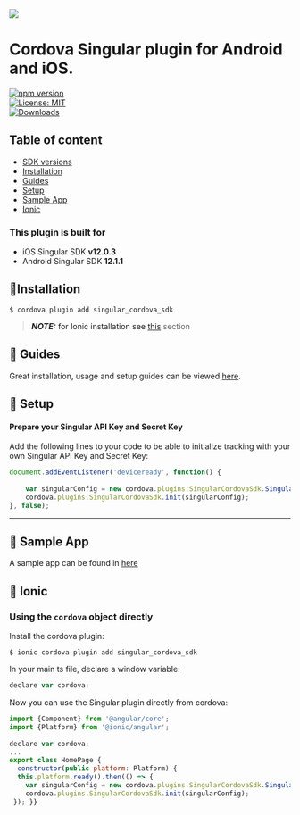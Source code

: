 
  
<img src="https://www.singular.net/wp-content/uploads/2022/02/singular_15012020.png">  
  
# Cordova Singular plugin for Android and iOS.   
[![npm version](https://badge.fury.io/js/singular_cordova_sdk.svg)](https://badge.fury.io/js/https://www.npmjs.com/package/singular_cordova_sdk)  
[![License: MIT](https://img.shields.io/badge/License-MIT-blue.svg)](https://opensource.org/licenses/MIT)   
[![Downloads](https://img.shields.io/npm/dm/singular_cordova_sdk.svg)](https://www.npmjs.com/package/singular_cordova_sdk)  



  
## Table of content  
  
- [SDK versions](#plugin-build-for)  
- [Installation](#installation)  
- [Guides](#guides)  
- [Setup](#setup)  
- [Sample App](#sample-app)    
- [Ionic](#ionic)  
  
  
### <a id="plugin-build-for"> This plugin is built for  
  
- iOS Singular SDK **v12.0.3**  
- Android Singular SDK **12.1.1**  
  

  
  
## <a id="installation">📲Installation  
  
```  
$ cordova plugin add singular_cordova_sdk  
```  

  
> **_NOTE:_** for Ionic installation see [this](#ionic) section  

  
## <a id="guides"> 📖 Guides  
  
Great installation, usage and setup guides can be viewed [here](https://support.singular.net/hc/en-us/articles/8586543222683).  


  
  
## <a id="setup"> 🚀 Setup  
  
####  Prepare your Singular API Key and Secret Key
  
  
Add the following lines to your code to be able to initialize tracking with your own Singular API Key and Secret Key:  
  
  
```javascript  
document.addEventListener('deviceready', function() {  
  
    var singularConfig = new cordova.plugins.SingularCordovaSdk.SingularConfig("apiKey", "secretKey");
    cordova.plugins.SingularCordovaSdk.init(singularConfig);
}, false);  
```  
---  
  
  
  
  
## <a id="sample-app"> 📱 Sample App  
A sample app can be found in [here](https://github.com/singular-labs/Singular-Cordova-SDK/tree/main/SampleApp)
## <a id="ionic"> 📍 Ionic  

  
###  Using the `cordova` object directly  
Install the cordova plugin:  
```  
$ ionic cordova plugin add singular_cordova_sdk  
```  
In your main ts file, declare a window variable:  
```javascript  
declare var cordova;  
```  
Now you can use the Singular plugin directly from cordova:  
```javascript  
import {Component} from '@angular/core';  
import {Platform} from '@ionic/angular';  
  
declare var cordova;  
...  
export class HomePage {  
  constructor(public platform: Platform) {  
  this.platform.ready().then(() => {  
    var singularConfig = new cordova.plugins.SingularCordovaSdk.SingularConfig("apiKey", "secretKey");
    cordova.plugins.SingularCordovaSdk.init(singularConfig);  
 }); }}  
```  
  

